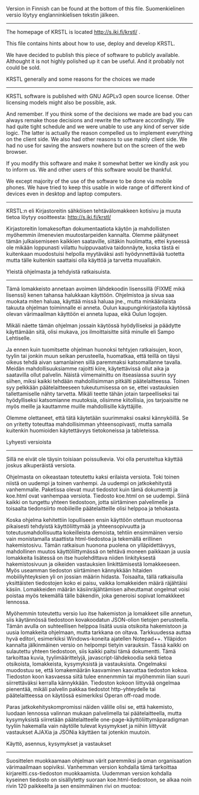 Version in Finnish can be found at the bottom of this file.
Suomenkielinen versio löytyy englanninkielisen tekstin jälkeen.

*****
The homepage of KRSTL is located http://s.iki.fi/krstl/ .

This file contains hints about how to use, deploy and develop KRSTL.

We have decided to publish this piece of software to publicly available. Althought it is not highly polished up it can be useful. And it probably not could be sold.

KRSTL generally and some reasons for the choices we made
********************************************************

KRSTL software is published with GNU AGPLv3 open source license. Other licensing models might also be possible, ask.

And remember. If you think some of the decisions we made are bad you can always remake those decisions and rewrite the software accordingly. We had quite tight schedule and we were unable to use any kind of server side logic. The latter is actually the reason compelled us to implement everything on the client side. We also had other reasons to use mainly client side. We had no use for saving the answers nowhere but on the screen of the web browser.

If you modify this software and make it somewhat better we kindly ask you to inform us. We and other users of this software would be thankful.

We except majority of the use of the software to be done via mobile phones. We have tried to keep this usable in wide range of different kind of devices even in desktop and laptop computers.

*****

KRSTL:n eli Kirjastoreitin sähköisen tehtävälomakkeen kotisivu ja muuta tietoa löytyy osoitteesta:
http://s.iki.fi/krstl/

Kirjastoreitin lomakesoftan dokumentaatiota käytön ja mahdollisten myöhemmin ilmenevien muutostarpeiden kannalta. Olemme päätyneet tämän julkaisemiseen kaikkien saataville, siitäkin huolimatta, ettei kyseessä ole mikään loppunasti viilattu huippuvaativa taidonnäyte, koska tästä ei kuitenkaan muodostuisi helpolla myytäväksi asti hyödynnettävää tuotetta mutta tälle kuitenkin saattaisi olla käyttöä ja tarvetta muuallakin.



Yleistä ohjelmasta ja tehdyistä ratkaisuista.
*********************************************

Tämä lomakkeisto annetaan avoimen lähdekoodin lisenssillä (FIXME mikä lisenssi) kenen tahansa halukkaan käyttöön. Ohjelmistoa ja sivua saa muokata miten haluaa, käyttää missä haluaa jne., mutta minkäänlaista takuuta ohjelman toiminnalle ei anneta. Oulun kaupunginkirjastolla käytössä olevan värimaailman käyttöön ei anneta lupaa, eikä Oulun logojen.

Mikäli näette tämän ohjelman jossain käytössä hyödylliseksi ja päädytte käyttämään sitä, olisi mukava, jos ilmoittaisitte siitä minulle eli Sampo Lehtiselle.

Ja ennen kuin tuomitsette ohjelman huonoksi tehtyjen ratkaisujen, koon, tyylin tai jonkin muun seikan perusteella, huomatkaa, että teillä on täysi oikeus tehdä aivan samanlainen sillä paremmaksi katsomallanne tavalla. Meidän mahdollisuuksiamme rajoitti kiire, käytettävissä ollut aika ja saatavilla ollut palvelin. Näistä viimemainittu on itseasiassa suurin syy siihen, miksi kaikki tehdään mahdollisimman pitkälti päätelaitteessa. Toinen syy pelkkään päätelaitteeseen tukeutumisessa on se, ettei vastauksien tallettamiselle nähty tarvetta. Mikäli teette tähän jotain tarpeelliseksi tai hyödylliseksi katsomianne muutoksia, olisimme kiitollisia, jos tarjoaisitte ne myös meille ja kauttamme muille mahdollisille käyttäjille.

Olemme olettaneet, että tätä käytetään suurimmaksi osaksi kännyköillä. Se on yritetty toteuttaa mahdollisimman yhteensopivasti, mutta samalla kuitenkin huomioiden käytettävyys tietokoneissa ja tableteissa.



Lyhyesti versioista
*******************

Sillä ne eivät ole täysin toisiaan poissulkevia. Voi olla perusteltua käyttää joskus alkuperäistä versiota.

Ohjelmasta on oikeastaan toteutettu kaksi erilaista versiota. Toki toinen niistä on uudempi ja toinen vanhempi. Ja uudempi on jatkokehitystä vanhemmalle. Paketissa olevat muut tiedostot kuin tämä dokumentti ja koe.html ovat vanhempaa versiota. Tiedosto koe.html on se uudempi. Siinä kaikki on tungettu yhteen tiedostoon, jotta siirtäminen palvelimelle ja toisaalta tiedonsiirto mobiileille päätelaitteille olisi helppoa ja tehokasta.

Koska ohjelma kehitettiin lopulliseen ensin käyttöön otettuun muotoonsa pikaisesti tehdyistä käyttöliittymää ja yhteensopivuutta ja toteutusmahdollisuutta kokeilleista demoista, tehtiin ensimmäinen versio vain monistamalla staattista html-tiedostoa ja tekemällä erillinen hakemistosivu. Tämän ratkaisun huonona puolena on ylläpidettävyys, mahdollinen muutos käyttöliittymässä on tehtävä moneen paikkaan ja uusia lomakkeita lisätessä on itse huolehdittava niiden linkityksestä hakemistosivuun ja oikeiden vastauksien linkittämisestä lomakkeeseen. Myös useamman tiedoston siirtäminen kännykkään hitaiden mobiiliyhteyksien yli on jossian määrin hidasta. Toisaalta, tällä ratkaisulla yksittäisten tiedostojen koko ei paisu, vaikka lomakkeiden määrä räjähtäisi käsiin. Lomakkeiden määrän käsiinräjähtämisen aiheuttamat ongelmat voisi poistaa myös tekemällä tälle bäkendin, joka generoisi sopivat lomakkkeet lennossa.

Myöhemmin toteutettu versio luo itse hakemiston ja lomakkeet sille annetun, siis käytännössä tiedostoon kovakoodatun JSON-olion tietojen perusteella. Tämän avulla on suhteellisen helppoa lisätä uusia otsikoita hakemistoon ja uusia lomakkeita ohjelmaan, mutta tarkkana on oltava. Tarkkuudessa auttaa hyvä editori, esimerkiksi Windows-koneita ajatellen Notepad++. Ylläpidon kannalta jälkinmäinen versio on helpompi tietyin varauksin. Tässä kaikki on sulautettu yhteen tiedostoon, siis kaikki paitsi tämä dokumentti. Tämä tarkoittaa kuvia, tyylimäärittelyjä, javascript-lähdekoodia sekä tietoa otsikoista, lomakkeista, kysymyksistä ja vastauksista. Ongelmaksi muodostuu se, että lomakemäärän kasvaminen kasvattaa tiedoston kokoa. Tiedoston koon kasvaessa siitä tulee ennenmmin tai myöhemmin liian suuri siirrettäväksi kerralla kännykkään. Tiedoston kokoon liittyvää ongelmaa pienentää, mikäli palvelin pakkaa tiedostot http-yhteydelle tai päätelaitteessa on käytössä esimerkiksi Operan off-road mode.

Paras jatkokehityskompromissi näiden välille olisi se, että hakemisto, luodaan lennossa valinnan mukaan palvelimella tai päätelaitteella, mutta kysymyksistä siirretään päätelaitteelle one-page-käyttöliittymäparadigman tyyliin hakemalla vain näytölle tulevat kysymykset ja niihin liittyvät vastaukset AJAXia ja JSONia käyttäen tai jotenkin muutoin.



Käyttö, asennus, kysymykset ja vastaukset
*****************************************

Suosittelen muokkaamaan ohjelman värit paremmiksi ja oman organisaation värimaailmaan sopiviksi. Vanhemman version kohdalla tämä tarkoittaa kirjareitti.css-tiedoston muokkaamista. Uudemman version kohdalla kyseinen tiedosto on sisällytetty suoraan koe.html-tiedostoon, se alkaa noin rivin 120 paikkeelta ja sen ensimmäinen rivi on muotoa:
<style type="text/css">

Ohjelman käyttöönotto ja kysymyksien ja vastauksien asettaminen on helppoa.

Vanhemman, erillisistä tiedostoista koostuvan version kanssa uuden lomakkeen käyttöönotto tapahtuu seuraavasti. Kopioi jokin vanha lomake uuden pohjaksi. Nimeä tämä uusi tiedosto haluamallasi tavalla. Lisää hakemistosivulle, haluamasi otsikon alle, linkki tähän uuteen tiedostoon. Siirry muokkaamaan uutta lomaketta. Muista muuttaa lomakkeen html-tiedoston viite vastaukset sisältävään tiedostoon, eli korjaa jälkinmäinen rivi, joka alkaa <script type="text/javascript" src="... tuon src-argumentin osalta. Sen tulee viitata tälle kysymyslomakkeelle uniikkiin vastaustiedostoon. Vastaustiedoston pohjaksi voit kopioida jonkin aiemman vastaustiedoston.

Muokkaa kysymyslomakkeelle haluamasi kysymykset leikkaamalla ja liimaamalla vanhasta ja korvaamalla teksti. Ohjelma löytää itse oikean vastauksen vastaustiedostosta laskemalla kuinka mones lomake kyseisessä html-tiedostossa on kyseessä. Vastausten numerointi alkaa ykkösestä ja niitä on syytä olla yhtä monta kuin kysymyksiäkin. Vastaukset annetaan tavallisen javascript-taulukon muodossa siten, että yksittäisen alkion sisältönä on RE, jota vasten käyttäjän antama vastaus tarkastetaan. On siis vastauksien kirjoittajan vastuulla kirjoittaa vastaus siten, ettei tehtäviä tekevän tarvitse miettiä missä muodossa vastaus on kirjoitettava. Käytettävyyden oleellinen osa on tässä se, että oikeiksi vastauksiksi kysymykseen "Mikä on Aku Ankan veljenpoikien huoltajan nimi?" hyväksytään esimerkiksi "A. Ankka", "Ankka, Aku", "Ankka Aku", "Aku Ankka", "Aku" jne. tai että kysyttäessä "Montako häntää hevosella on?" vastauksiksi olisi syytä laittaa "Yx", "Yks", "Yksi" ja "1" ihan oman valinnan mukaan. Voin vakuuttaa, että tehtävät ovat rutkasti motivoivampia, mikäli oikea ongelma on löytää oikea vastaus kuin löytää oikea tapa kirjoittaa se oikea vastaus. RE-muodon käytöstä saat sopivasti lisätietoja seuraavilta www-sivuilta:

https://developer.mozilla.org/en-US/docs/Web/JavaScript/Guide/Regular_Expressions#Writing_a_Regular_Expression_Pattern
http://www.w3schools.com/jsref/jsref_obj_regexp.asp
http://www.javascriptkit.com/jsref/regexp.shtml

Tai vaikka googlella etsimällä. Kannattaa muistaa, että homma on helpompaa kuin miltä näyttää ja että noissa on pieniä eroja sen mukaan, mille ohjelmointikielelle esimerkit on kirjoitettu. Asiat sinällään ovat samanlaiset, mutta kirjoitustavassa voi olla pieniä eroja.

Mikäli käytät uutta versiota, riittää, että editoit suoraan html-tiedoston alussa olevaa otsikot-JSON-oliota. Siinä määritellään hakemistossa näkyvät otsikot, kunkin otsikon alla näkyvät kysymyslomakkeet ja niiden yksilölliset tunnisteet sekä yksittäisellä lomakkeella näkyvät otsikko ja kysymykset sekä niiden vastaukset. Sisennyksillä ei sinällään ole väliä, mutta ne ja hyvä editori auttavat hommassa. Erilaisten sulkeiden täytyy avautua tietyssä järjestyksessä ja sulkeutua samassa ja niiden tyypillä on merkitystä. Käytännössä tuota voi lukea siten, että []-suljeparin sisällä on asioita, joita voi olla monta ja {}-suljepari rajaa sisälleen yksittäisen asian. Tämän tiedoston lopussa on lyhyt malli tuon tietorakenteen käytöstä. "/*" ja "*/"-merkintöjen välissä olevat tekstit tulkitaan kommenteiksi eikä niitä huomioida. Ne kuitenkin kasvattavat tiedoston kokoa, joten ylenpalttisesti niitä ei ole tarpeen viljellä. Lopun esimerkissä ne ovat vain selventämässä tuon käyttöä.

Pienet kuvat uudessa versiossa. Jos haluat omat kuvasi ja edelleen käyttää yhden tiedoston mallia, etkä linkittää niitä ulkopuolelta, voit muuttaa kuvasi html:ään sisällytettävään muotoon http://dataurl.net/#dataurlmaker palvelun avulla.



Vastausten kirjoittamisesta lyhyesti ja yleisesti:
*************************************************

Vastaukset kirjoitetaan otsikot-JSON-olioon kukin omalle paikalleen vastausta välittömästi edeltävän kysymyksen perään.

Vastaus alkaa aina
vastaus:
ja alun perässä on selkeyden vuoksi välilyönti.

Itse vastaus on aina //-merkkien välissä ja lopussa oleva i-kirjain kertoo, ettei kirjainkoosta välitetä. Esimerkkivastauksien alussa on rimpsu ^\s*, mikä tarkoittaa että vastauksen alkuun hyväksytään näkymättömiä merkkejä sen verran kuin niitä siellä sattuu olemaan. Oikean vastauksen kannaltahan on epäoleellista, onko sen alussa pari turhaa välilyöntiä, sarkainta tai kenties rivinvaihtoa jostain ihmeen syystä. Vastaavasti lopussa on \s*$. Tarkalleen ^-merkki tarkoittaa rivin eli syötteen eli tässä tapauksessa käyttäjän antaman vastauksen alkua, $-merkki loppua, *-merkki sitä, että edeltävä asia voi puuttua tai toistua useita kertoja ja \s-merkintä kaikkia mahdollisia näkymättömiä merkkejä.

Yksittäisten merkkien keskinäisen vaihtoehtoisuuden voi ilmaista hakasulkeilla. Esimerkiksi [,.]-merkinnän paikalle kelpaa vain joko pilkku tai piste, mutta eivät molemmat. ?-merkki tarkoittaa, että edeltävä voi puuttua. Siis [,.]? merkintä tarkoittaisi, että vastauksessa kelpaa 
joko jompi kumpi, pilkku tai piste, tai ei mitään.

Pidemmät vaihtoehtoiset osuudet merkataan ()-sulkeiden sisään |-merkillä eroteltuna. Esimerkiksi:
/^\s*(Jorma Kääriäinen|Kääriäinen,? Jorma)\s*$/i tarkoittaa, että vastauksiksi kelpaavat esimerkiksi kaikki seuraavista (huomaa pilkun vapaaehtoiseksi muuttava ?-merkki ja että "-merkit ovat vain tuomassa näkymättömiä merkkejä esiin, eivät osa varsinaista vastausta):
"              Jorma kÄÄÄRIäInEN         "
"KÄÄRIÄINEN, JORma            "
"      kääriäinen jorma"
"Jorma Kääriäinen"

Mikäli et halua tai ehdi kummemmin pohtia miten vastaukset kirjoitat ja haluat vain kirjoittaa joukon oikeita vastauksia, toimi seuraavan mallin mukaan:
/^\s*(Ensimmäinen oikea vastaus|toinen oikea|kolmas|neljäs|ja viides hieman erilainen|kuus|7|kasi|yhdeksän|ja niin edelleen)\s*$/i
Eli laita kaikki erilliset oikeat vastaukset sellaisenaan rimpsuun ()-sulkeiden sisään ja erota ne |-merkillä toisistaan. Laita alkuun ja loppuun vielä rimpsut:
/\s*(
)\s*$/i


Tunnettuja virheitä:
********************
Operan mobiiliselaimessa jää hieman tarpeetonta vieritysmahdollisuutta vaakasuunnassa.



Malli otsikot-JSON-oliosta:
/* Koko homma alkaa tästä. Hakasulje eli [-merkki on alussa kertomassa, että sisältöjä on useita.
Ensimmäisen hakasulkeen sisältä löytyvät {}-merkein rajattuna ja pilkuin eroteltuna kukin yksittäinen otsikko,
joiden sisältä löytyvät taasen yksittäiset lomakkeet kysymyksineen, vastauksineen ja muine tietoineen joukoksi
ryhmittävä "lomakkeet": [ -rimpsu. Muista, että jokainen sulje, sulkeen suunta ja tyyppi sekä pilkut ovat
välttämättömiä. Ja suurin osa lainausmerkeistä myös. Vastaukset taasen on annettava nimenomaan ilman lainausmerkkejä,
jotta javascript-tulkki luo niistä sellaisia olioita, joilla on test-metodi.
*/
var otsikot = [
	{
		/* Hakemistosivun ensimmäinen otsikko */
		otsikko: "Esimerkkikoulu",
		/* Sen alta löytyvät lomakkeet*/
		"lomakkeet": [
			/* Tästä alkaa ensimmäinen lomake */
			{
				/* Lomakkeen hakemistosivulla näkyvä otsikko */
				lomake: "Kysymyssarja A",
				/* Lomakkeen yläreunassa näkyvä, yleensä pidempi otsikko. Sivun otsikkoa (siis html-titleä)
				varten <br> eli pakotettu rivinvaihto muutetaan pilkuksi ja välilyönniksi */
				otsikko: "Kirjastoreitin tehtäviä alakoululaisille<br>Kysymyssarja A",
				/* Lomakkeen yksilöivä tunniste. Tämän perusteella löydetään oikeat kysymykset ja
				vastaukset. Mikäli tämä ei ole yksilöllinen, homma ei toimi kuin korkeintaan epäyksilöllisistä
				jonkin kohdalla. Muut kyllä näkyvät hakemistossa, mutta niiden linkistä joutuu väärään paikkaan */
				llid: "ak_a",
				/* Kysymykset kokoava taulukko alkaa */
				"kysymykset": [
					/* Yksitäisen kysymyksen ja vastauksen muodostama pari. Huomioi lainausmerkit! Mikäli kysymyksesi sisällä
					tarvitset lainausmerkkejä, käytä niiden paikalla \"-merkintätapaa */
					{
						kysymys: "Merja ja Marvi Jalo supersuositun kirjasarjan pääosassa on koira. Mikä on koiran nimi?",
						vastaus: /^\s*Jesse\s*$/i
					/* Yksittäinen kysymys päättyy sulkevaan aaltosulkeeseen ja pilkkuun. Sitä voisi seurata toinen, kuten
					alemmassa lomakkeessa on */
					},
				]
			},
			{
				lomake: "Kysymyssarja B",
				otsikko: "Kirjastoreitin tehtäviä alakoululaisille<br>Kysymyssarja B",
				llid: "ak_b",
				"kysymykset": [
					{
						"kysymys": "Suorapuheinen poikatyttö Venla muuttaa uudelle paikkakunnalle ja uuteen kouluun Katariina Romppaisen kirjassa. Mikä on kirjan nimi?",
						"vastaus": /^\s*Roolipeliä\s*$/i
					},
					{
						"kysymys": "Kirja myrkytetyn mutakakun tapaus kuuluu Mysteeritytöt-sarjaan. Kuka on kirjoittanut sarjan kirjat?",
						"vastaus": /^\s*(Alex\s+Carter|Carter\,?\s+Alex)\s*$/i
					},
				]
			},
		]
	},
	{
		"otsikko": "Yläkoulu",
		"lomakkeet": [
			{
				"lomake": "Kysymyssarja A",
				otsikko: "Kirjastoreitin tehtäviä yläkoululaisille<br>Kysymyssarja A",
				llid: "yk_a",
				"kysymykset": [
					{
						"kysymys": "Kirjassa Niskaan putoava taivas 14-vuotias Tekla saa viettää viikon ilman vanhempiaan, mutta unelmaviikosta tuleekin painajainen. Kuka kirjan on kirjoittanut?",
						"vastaus": /^\s*(Laura\s+L[äa]hteenm[äa]ki|Lähteenmä(en|ki)\,?\s+Laura)\s*$/i
					},
				]
			},
		]
	},
]

